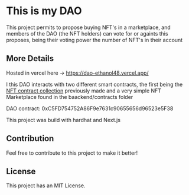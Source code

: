 # This is my DAO 

This project permits to propose buying NFT's in a marketplace, and members of the DAO (the NFT holders)
can vote for or againts this proposes, being their voting power the number of NFT's in their account

## More Details

Hosted in vercel here -> https://dao-ethanol48.vercel.app/

I this DAO interacts with two different smart contracts, the first being the [NFT contract collection](https://github.com/Ethanol48/NFT-minting-Collection/) previously made and a very simple NFT Marketplace found in the baackend/contracts folder

DAO contract: 0xC5FD754752A86F9e7631c90655656d96523e5F38

This project was build with hardhat and Next.js


## Contribution

Feel free to contribute to this project to make it better!

## License

This project has an MIT License.



